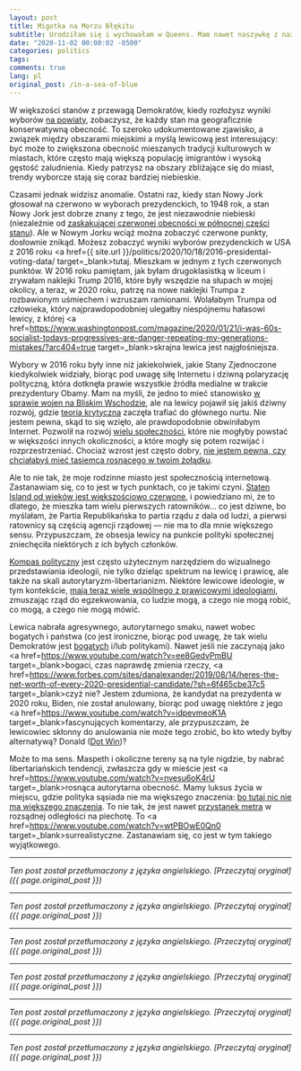```yaml
---
layout: post
title: Migotka na Morzu Błękitu
subtitle: Urodziłam się i wychowałam w Queens. Mam nawet naszywkę z nazwą na rękawie mojej dżinsowej kurtki.
date: "2020-11-02 00:00:02 -0500"
categories: politics
tags: 
comments: true
lang: pl
original_post: /in-a-sea-of-blue
---
```




W większości stanów z przewagą Demokratów, kiedy rozłożysz wyniki wyborów <a href=https://www.nytimes.com/elections/2016/results/new-york target=_blank>na powiaty</a>, zobaczysz, że każdy stan ma geograficznie konserwatywną obecność. To szeroko udokumentowane zjawisko, a związek między obszarami miejskimi a myślą lewicową jest interesujący: być może to zwiększona obecność mieszanych tradycji kulturowych w miastach, które często mają większą populację imigrantów i wysoką gęstość zaludnienia. Kiedy patrzysz na obszary zbliżające się do miast, trendy wyborcze stają się coraz bardziej niebieskie.<!-- more -->

Czasami jednak widzisz anomalie. Ostatni raz, kiedy stan Nowy Jork głosował na czerwono w wyborach prezydenckich, to 1948 rok, a stan Nowy Jork jest dobrze znany z tego, że jest niezawodnie niebieski (niezależnie od <a href=https://en.wikipedia.org/wiki/Politics_of_Upstate_New_York target=_blank>zaskakującej czerwonej obecności w północnej części stanu</a>). Ale w Nowym Jorku wciąż można zobaczyć czerwone punkty, dosłownie znikąd. Możesz zobaczyć wyniki wyborów prezydenckich w USA z 2016 roku <a href={{ site.url }}/politics/2020/10/18/2016-presidental-voting-data/ target=_blank>tutaj</a>. Mieszkam w jednym z tych czerwonych punktów. W 2016 roku pamiętam, jak byłam drugoklasistką w liceum i zrywałam naklejki Trump 2016, które były wszędzie na słupach w mojej okolicy, a teraz, w 2020 roku, patrzę na nowe naklejki Trumpa z rozbawionym uśmiechem i wzruszam ramionami. Wolałabym Trumpa od człowieka, który najprawdopodobniej ulegałby niespójnemu hałasowi lewicy, z której <a href=https://www.washingtonpost.com/magazine/2020/01/21/i-was-60s-socialist-todays-progressives-are-danger-repeating-my-generations-mistakes/?arc404=true target=_blank>skrajna lewica jest najgłośniejsza</a>.

Wybory w 2016 roku były inne niż jakiekolwiek, jakie Stany Zjednoczone kiedykolwiek widziały, biorąc pod uwagę siłę Internetu i dziwną polaryzację polityczną, która dotknęła prawie wszystkie źródła medialne w trakcie prezydentury Obamy. Mam na myśli, że jedno to mieć stanowisko <a href=https://www.huffpost.com/entry/democrats-foreign-policy-2020_n_5aa959dbe4b0f4aaa112ef0f target=_blank>w sprawie wojen na Bliskim Wschodzie</a>, ale na lewicy pojawił się jakiś dziwny rozwój, gdzie <a href=https://iep.utm.edu/frankfur/ target=_blank>teoria krytyczna</a> zaczęła trafiać do głównego nurtu. Nie jestem pewna, skąd to się wzięło, ale prawdopodobnie obwiniłabym Internet. Pozwolił na rozwój <a href=https://www.4chan.org/ target=_blank>wielu społeczności</a>, które nie mogłyby powstać w większości innych okoliczności, a które mogły się potem rozwijać i rozprzestrzeniać. Chociaż wzrost jest często dobry, <a href=https://en.wikipedia.org/wiki/Cult_of_personality target=_blank>nie jestem pewna, czy chciałabyś mieć tasiemca rosnącego w twoim żołądku</a>.

Ale to nie tak, że moje rodzinne miasto jest społecznością internetową. Zastanawiam się, co to jest w tych punktach, co je takimi czyni. <a href=https://www.city-journal.org/html/new-yorks-red-borough-15652.html target=_blank>Staten Island od wieków jest większościowo czerwone</a>, i powiedziano mi, że to dlatego, że mieszka tam wielu pierwszych ratowników... co jest dziwne, bo myślałam, że Partia Republikańska to partia rządu z dala od ludzi, a pierwsi ratownicy są częścią agencji rządowej — nie ma to dla mnie większego sensu. Przypuszczam, że obsesja lewicy na punkcie polityki społecznej zniechęciła niektórych z ich byłych członków.

<a href=https://www.politicalcompass.org/ target=_blank>Kompas polityczny</a> jest często użytecznym narzędziem do wizualnego przedstawiania ideologii, nie tylko dzieląc spektrum na lewicę i prawicę, ale także na skali autorytaryzm-libertarianizm. Niektóre lewicowe ideologie, w tym kontekście, <a href=https://mnrepublic.com/3275/opinion/the-dangers-of-cult-like-behavior-on-the-far-left-and-far-right/ target=_blank>mają teraz wiele wspólnego z prawicowymi ideologiami</a>, zmuszając rząd do egzekwowania, co ludzie mogą, a czego nie mogą robić, co mogą, a czego nie mogą mówić.

Lewica nabrała agresywnego, autorytarnego smaku, nawet wobec bogatych i państwa (co jest ironiczne, biorąc pod uwagę, że tak wielu Demokratów jest <a href=https://en.wikipedia.org/wiki/Limousine_liberal target=_blank>bogatych</a> i/lub politykami). Nawet jeśli nie zaczynają jako <a href=https://www.youtube.com/watch?v=ee8GedvPmBU target=_blank>bogaci</a>, czas naprawdę zmienia rzeczy, <a href=https://www.forbes.com/sites/danalexander/2019/08/14/heres-the-net-worth-of-every-2020-presidential-candidate/?sh=6f465cbe37c5 target=_blank>czyż nie</a>? Jestem zdumiona, że kandydat na prezydenta w 2020 roku, Biden, nie został anulowany, biorąc pod uwagę niektóre z jego <a href=https://www.youtube.com/watch?v=idpevmeoK1A target=_blank>fascynujących komentarzy</a>, ale przypuszczam, że lewicowiec skłonny do anulowania nie może tego zrobić, bo kto wtedy byłby alternatywą? Donald (<a href=https://thedonald.win/ target=_blank>Dot Win</a>)?

Może to ma sens. Maspeth i okoliczne tereny są na tyle nigdzie, by nabrać libertariańskich tendencji, zwłaszcza gdy w mieście jest <a href=https://www.youtube.com/watch?v=nvesu6oK4rU target=_blank>rosnąca autorytarna obecność</a>. Mamy luksus życia w miejscu, gdzie polityka sąsiada nie ma większego znaczenia: <a href=https://64.media.tumblr.com/a28674af2e03f1fdff45b0b6a142cf83/tumblr_n42uydErbn1s4df8ko1_1280.png target=_blank>bo tutaj nic nie ma większego znaczenia</a>. To nie tak, że jest nawet <a href=https://new.mta.info/map/5256 target=_blank>przystanek metra</a> w rozsądnej odległości na piechotę. To <a href=https://www.youtube.com/watch?v=wtPBOwE0Qn0 target=_blank>surrealistyczne</a>. Zastanawiam się, co jest w tym takiego wyjątkowego.

---

*Ten post został przetłumaczony z języka angielskiego. [Przeczytaj oryginał]({{ page.original_post }})*

---

*Ten post został przetłumaczony z języka angielskiego. [Przeczytaj oryginał]({{ page.original_post }})*

---

*Ten post został przetłumaczony z języka angielskiego. [Przeczytaj oryginał]({{ page.original_post }})*

---

*Ten post został przetłumaczony z języka angielskiego. [Przeczytaj oryginał]({{ page.original_post }})*

---

*Ten post został przetłumaczony z języka angielskiego. [Przeczytaj oryginał]({{ page.original_post }})*

---

*Ten post został przetłumaczony z języka angielskiego. [Przeczytaj oryginał]({{ page.original_post }})*